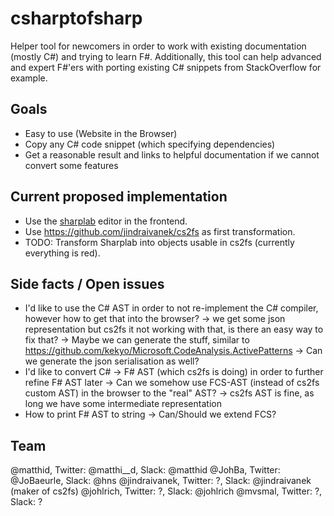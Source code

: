 # csharptofsharp

Helper tool for newcomers in order to work with existing documentation (mostly C#) and trying to learn F#. Additionally, this tool can help advanced and expert F#'ers with porting existing C# snippets from StackOverflow for example.

## Goals

* Easy to use (Website in the Browser)
* Copy any C# code snippet (which specifying dependencies)
* Get a reasonable result and links to helpful documentation if we cannot convert some features

## Current proposed implementation

* Use the [sharplab](https://sharplab.io/#v2:EYLgZgpghgLgrgJwgZwLQBEJinANjASQDsYIFsBjCAgWwAdcIaITYBLAeyIBoYQpkMbgBMQAagAAAQAMAAikBGANwBYAFBSAzAoBMcgMJyA3hrnmFOqQBY5AWQAUAShNmL7pQE4HAIgAqKDA+Tmrq7u52AJ4AgnRsvqSCwaHuAL4aqUA===) editor in the frontend.
* Use https://github.com/jindraivanek/cs2fs as first transformation.
* TODO: Transform Sharplab into objects usable in cs2fs (currently everything is red).

## Side facts / Open issues

* I'd like to use the C# AST in order to not re-implement the C# compiler, however how to get that into the browser?
  -> we get some json representation but cs2fs it not working with that, is there an easy way to fix that?
  -> Maybe we can generate the stuff, similar to https://github.com/kekyo/Microsoft.CodeAnalysis.ActivePatterns
  -> Can we generate the json serialisation as well?
* I'd like to convert C# -> F# AST (which cs2fs is doing) in order to further refine F# AST later
  -> Can we somehow use FCS-AST (instead of cs2fs custom AST) in the browser to the "real" AST?
  -> cs2fs AST is fine, as long we have some intermediate representation
* How to print F# AST to string
  -> Can/Should we extend FCS?

## Team

@matthid, Twitter: @matthi__d, Slack: @matthid
@JohBa, Twitter: @JoBaeurle, Slack: @hns
@jindraivanek, Twitter: ?, Slack: @jindraivanek (maker of cs2fs)
@johlrich, Twitter: ?, Slack: @johlrich
@mvsmal, Twitter: ?, Slack: ?

